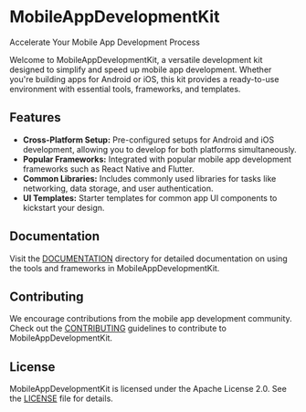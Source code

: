 # MobileAppDevelopmentKit

Accelerate Your Mobile App Development Process

Welcome to MobileAppDevelopmentKit, a versatile development kit designed to simplify and speed up mobile app development. Whether you're building apps for Android or iOS, this kit provides a ready-to-use environment with essential tools, frameworks, and templates.

## Features

- **Cross-Platform Setup:** Pre-configured setups for Android and iOS development, allowing you to develop for both platforms simultaneously.
- **Popular Frameworks:** Integrated with popular mobile app development frameworks such as React Native and Flutter.
- **Common Libraries:** Includes commonly used libraries for tasks like networking, data storage, and user authentication.
- **UI Templates:** Starter templates for common app UI components to kickstart your design.

## Documentation

Visit the [DOCUMENTATION](DOCUMENTATION) directory for detailed documentation on using the tools and frameworks in MobileAppDevelopmentKit.

## Contributing

We encourage contributions from the mobile app development community. Check out the [CONTRIBUTING](CONTRIBUTING.md) guidelines to contribute to MobileAppDevelopmentKit.

## License

MobileAppDevelopmentKit is licensed under the Apache License 2.0. See the [LICENSE](LICENSE) file for details.
